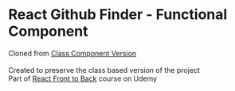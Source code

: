# React Github Finder - Functional Component

Cloned from [Class Component Version](https://github.com/PaulB-H/github-finder)<br>
<br>
Created to preserve the class based version of the project
<br>
Part of [React Front to Back](https://www.udemy.com/course/modern-react-front-to-back) course on Udemy
